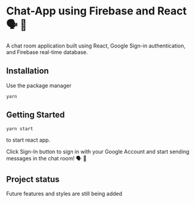 

# Chat-App using Firebase and React 🗣️ 💬

A chat room application built using React, Google Sign-in authentication, and Firebase real-time database. 

## Installation

Use the package manager 
```
yarn
```

## Getting Started

```
yarn start
```
to start react app.

Click Sign-In button to sign in with your Google Account and start sending messages in the chat room! 🗣️ 💬

## Project status

Future features and styles are still being added


